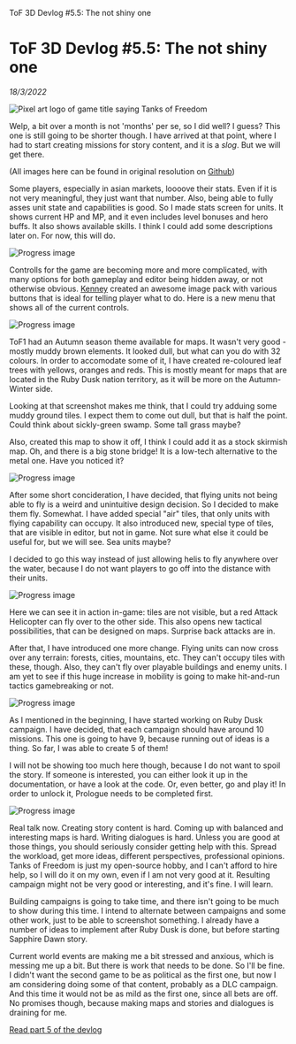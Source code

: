 ToF 3D Devlog #5.5: The not shiny one

# ToF 3D Devlog #5.5: The not shiny one
*18/3/2022*

![Pixel art logo of game title saying Tanks of Freedom](/assets/images/articles/tof-devlog-5-5/tof_logo.png "Game title logo")

Welp, a bit over a month is not 'months' per se, so I did well? I guess? This one is still going to be shorter though. I have arrived at that point, where I had to start creating missions for story content, and it is a *slog*. But we will get there.

(All images here can be found in original resolution on [Github](https://github.com/P1X-in/Tanks-of-Freedom-3-D/tree/master/docs/devlog))

Some players, especially in asian markets, loooove their stats. Even if it is not very meaningful, they just want that number. Also, being able to fully asses unit state and capabilities is good. So I made stats screen for units. It shows current HP and MP, and it even includes level bonuses and hero buffs. It also shows available skills. I think I could add some descriptions later on. For now, this will do.

![Progress image](/assets/images/articles/tof-devlog-5-5/progress_113.png "Progress image")

Controlls for the game are becoming more and more complicated, with many options for both gameplay and editor being hidden away, or not otherwise obvious. [Kenney](https://kenney.nl) created an awesome image pack with various buttons that is ideal for telling player what to do. Here is a new menu that shows all of the current controls.

![Progress image](/assets/images/articles/tof-devlog-5-5/progress_114.png "Progress image")

ToF1 had an Autumn season theme available for maps. It wasn't very good - mostly muddy brown elements. It looked dull, but what can you do with 32 colours. In order to accomodate some of it, I have created re-coloured leaf trees with yellows, oranges and reds. This is mostly meant for maps that are located in the Ruby Dusk nation territory, as it will be more on the Autumn-Winter side.

Looking at that screenshot makes me think, that I could try adduing some muddy ground tiles. I expect them to come out dull, but that is half the point. Could think about sickly-green swamp. Some tall grass maybe?

Also, created this map to show it off, I think I could add it as a stock skirmish map. Oh, and there is a big stone bridge! It is a low-tech alternative to the metal one. Have you noticed it?

![Progress image](/assets/images/articles/tof-devlog-5-5/progress_115.png "Progress image")

After some short concideration, I have decided, that flying units not being able to fly is a weird and unintuitive design decision. So I decided to make them fly. Somewhat. I have added special "air" tiles, that only units with flying capability can occupy. It also introduced new, special type of tiles, that are visible in editor, but not in game. Not sure what else it could be useful for, but we will see. Sea units maybe?

I decided to go this way instead of just allowing helis to fly anywhere over the water, because I do not want players to go off into the distance with their units.

![Progress image](/assets/images/articles/tof-devlog-5-5/progress_116.png "Progress image")

Here we can see it in action in-game: tiles are not visible, but a red Attack Helicopter can fly over to the other side. This also opens new tactical possibilities, that can be designed on maps. Surprise back attacks are in.

After that, I have introduced one more change. Flying units can now cross over any terrain: forests, cities, mountains, etc. They can't occupy tiles with these, though. Also, they can't fly over playable buildings and enemy units. I am yet to see if this huge increase in mobility is going to make hit-and-run tactics gamebreaking or not.

![Progress image](/assets/images/articles/tof-devlog-5-5/progress_117.png "Progress image")

As I mentioned in the beginning, I have started working on Ruby Dusk campaign. I have decided, that each campaign should have around 10 missions. This one is going to have 9, because running out of ideas is a thing. So far, I was able to create 5 of them!

I will not be showing too much here though, because I do not want to spoil the story. If someone is interested, you can either look it up in the documentation, or have a look at the code. Or, even better, go and play it! In order to unlock it, Prologue needs to be completed first.

![Progress image](/assets/images/articles/tof-devlog-5-5/progress_118.png "Progress image")

Real talk now. Creating story content is hard. Coming up with balanced and interesting maps is hard. Writing dialogues is hard. Unless you are good at those things, you should seriously consider getting help with this. Spread the workload, get more ideas, different perspectives, professional opinions. Tanks of Freedom is just my open-source hobby, and I can't afford to hire help, so I will do it on my own, even if I am not very good at it. Resulting campaign might not be very good or interesting, and it's fine. I will learn.

Building campaigns is going to take time, and there isn't going to be much to show during this time. I intend to alternate between campaigns and some other work, just to be able to screenshot something. I already have a number of ideas to implement after Ruby Dusk is done, but before starting Sapphire Dawn story.

Current world events are making me a bit stressed and anxious, which is messing me up a bit. But there is work that needs to be done. So I'll be fine. I didn't want the second game to be as political as the first one, but now I am considering doing some of that content, probably as a DLC campaign. And this time it would not be as mild as the first one, since all bets are off. No promises though, because making maps and stories and dialogues is draining for me.

[Read part 5 of the devlog](/tof-devlog-5)
